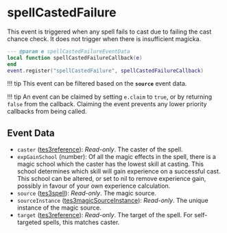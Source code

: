# spellCastedFailure

This event is triggered when any spell fails to cast due to failing the cast chance check. It does not trigger when there is insufficient magicka.

```lua
--- @param e spellCastedFailureEventData
local function spellCastedFailureCallback(e)
end
event.register("spellCastedFailure", spellCastedFailureCallback)
```

!!! tip
	This event can be filtered based on the **`source`** event data.

!!! tip
	An event can be claimed by setting `e.claim` to `true`, or by returning `false` from the callback. Claiming the event prevents any lower priority callbacks from being called.

## Event Data

* `caster` ([tes3reference](../../types/tes3reference)): *Read-only*. The caster of the spell.
* `expGainSchool` (number): Of all the magic effects in the spell, there is a magic school which the caster has the lowest skill at casting. This school determines which skill will gain experience on a successful cast. This school can be altered, or set to nil to remove experience gain, possibly in favour of your own experience calculation.
* `source` ([tes3spell](../../types/tes3spell)): *Read-only*. The magic source.
* `sourceInstance` ([tes3magicSourceInstance](../../types/tes3magicSourceInstance)): *Read-only*. The unique instance of the magic source.
* `target` ([tes3reference](../../types/tes3reference)): *Read-only*. The target of the spell. For self-targeted spells, this matches caster.

